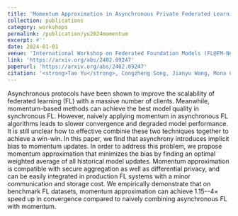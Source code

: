 ```yaml
---
title: 'Momentum Approximation in Asynchronous Private Federated Learning'
collection: publications
category: workshops
permalink: /publication/yu2024momentum
excerpt: #''
date: 2024-01-01
venue: 'International Workshop on Federated Foundation Models (FL@FM-NeurIPS 2024 <strong>Oral</strong>)'
link: 'https://arxiv.org/abs/2402.09247'
paperurl: 'https://arxiv.org/abs/2402.09247'
citation: '<strong>Tao Yu</strong>, Congzheng Song, Jianyu Wang, Mona Chitnis.'
---
```


Asynchronous protocols have been shown to improve the scalability of federated learning (FL) with a massive number of clients. Meanwhile, momentum-based methods can achieve the best model quality in synchronous FL. However, naively applying momentum in asynchronous FL algorithms leads to slower convergence and degraded model performance. It is still unclear how to effective combinie these two techniques together to achieve a win-win. In this paper, we find that asynchrony introduces implicit bias to momentum updates. In order to address this problem, we propose momentum approximation that minimizes the bias by finding an optimal weighted average of all historical model updates. Momentum approximation is compatible with secure aggregation as well as differential privacy, and can be easily integrated in production FL systems with a minor communication and storage cost. We empirically demonstrate that on benchmark FL datasets, momentum approximation can achieve 1.15--4× speed up in convergence compared to naively combining asynchronous FL with momentum.
